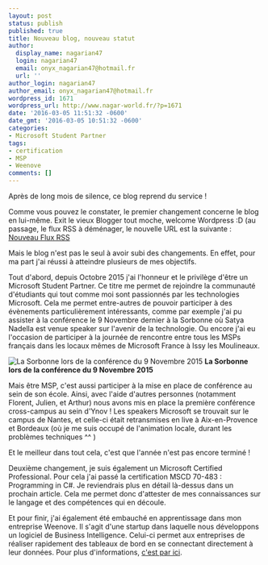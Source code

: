 ```yaml
---
layout: post
status: publish
published: true
title: Nouveau blog, nouveau statut
author:
  display_name: nagarian47
  login: nagarian47
  email: onyx_nagarian47@hotmail.fr
  url: ''
author_login: nagarian47
author_email: onyx_nagarian47@hotmail.fr
wordpress_id: 1671
wordpress_url: http://www.nagar-world.fr/?p=1671
date: '2016-03-05 11:51:32 -0600'
date_gmt: '2016-03-05 10:51:32 -0600'
categories:
- Microsoft Student Partner
tags:
- certification
- MSP
- Weenove
comments: []
---
```


Après de long mois de silence, ce blog reprend du service !

Comme vous pouvez le constater, le premier changement concerne le blog en lui-même. Exit le vieux Blogger tout moche, welcome Wordpress :D (au passage, le flux RSS à déménager, le nouvelle URL est la suivante : [Nouveau Flux RSS](http://www.nagar-world.fr/feed/)

Mais le blog n'est pas le seul à avoir subi des changements. En effet, pour ma part j'ai réussi à atteindre plusieurs de mes objectifs.

<!--more-->

Tout d'abord, depuis Octobre 2015 j'ai l'honneur et le privilège d'être un Microsoft Student Partner. Ce titre me permet de rejoindre la communauté d'étudiants qui tout comme moi sont passionnés par les technologies Microsoft. Cela me permet entre-autres de pouvoir participer à des évènements particulièrement intéressants, comme par exemple j'ai pu assister à la conférence le 9 Novembre dernier à la Sorbonne où Satya Nadella est venue speaker sur l'avenir de la technologie. Ou encore j'ai eu l'occasion de participer à la journée de rencontre entre tous les MSPs français dans les locaux mêmes de Microsoft France à Issy les Moulineaux.

![La Sorbonne lors de la conférence du 9 Novembre 2015](/assets/images/uploads/2016/02/WP_20151109_15_01_56_Panorama.jpg)
**La Sorbonne lors de la conférence du 9 Novembre 2015**

Mais être MSP, c'est aussi participer à la mise en place de conférence au sein de son école. Ainsi, avec l'aide d'autres personnes (notamment Florent, Julien, et Arthur) nous avons mis en place la première conférence cross-campus au sein d'Ynov ! Les speakers Microsoft se trouvait sur le campus de Nantes, et celle-ci était retransmises en live à Aix-en-Provence et Bordeaux (où je me suis occupé de l'animation locale, durant les problèmes techniques ^^ )

Et le meilleur dans tout cela, c'est que l'année n'est pas encore terminé !

Deuxième changement, je suis également un Microsoft Certified Professional. Pour cela j'ai passé la certification MSCD 70-483 : Programming in C#. Je reviendrais plus en détail là-dessus dans un prochain article. Cela me permet donc d'attester de mes connaissances sur le langage et des compétences qui en découle.

Et pour finir, j'ai également été embauché en apprentissage dans mon entreprise Weenove. Il s'agit d'une startup dans laquelle nous développons un logiciel de Business Intelligence. Celui-ci permet aux entreprises de réaliser rapidement des tableaux de bord en se connectant directement à leur données. Pour plus d'informations, [c'est par ici](http://www.weenove.fr/biwee).
